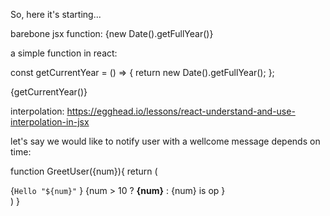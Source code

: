 So, here it's starting...

barebone jsx function:
      {new Date().getFullYear()}


a simple function in react:

const getCurrentYear = () => {
  return new Date().getFullYear();
};

{getCurrentYear()}

interpolation:
https://egghead.io/lessons/react-understand-and-use-interpolation-in-jsx

let's say we would like to notify user with a wellcome message depends on time:

function GreetUser({num}){
    return (
        <div>
        {`Hello "${num}"` }
        {num > 10 ? <b>{num}</b> : {num} is op }
        </div>
    )
}

<GreetUser num="10">
